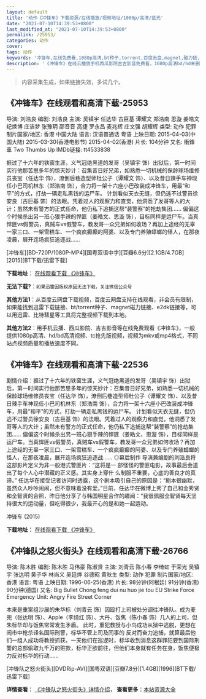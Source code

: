 ```yaml
---
layout: default
title: '动作《冲锋车》下载资源/在线播放/视频地址/1080p/高清/蓝光'
date: "2021-07-10T14:39:53+0800"
last_modified_at: "2021-07-10T14:39:53+0800"
permalink: /25953/
categories: 动作
cover:
tags: 动作
keywords: '冲锋车,在线免费看,1080p高清,bt种子,torrent,百度云盘,magnet,磁力链,迅雷下载资源'
description: '《冲锋车》在线云播放手机西瓜影院吉吉影音免费看，1080p高清bd/hd未删减完整版和tc抢先枪版，mkv/mp4格式，附带bt/torrent种子、magnet/磁力链、百度云盘、网盘资源迅雷下载链接'
---
```


>内容采集生成，如果链接失效，多试几个。


## 《冲锋车》在线观看和高清下载-25953

导演: 刘浩良 编剧: 刘浩良 主演: 吴镇宇 任达华 古巨基 谭耀文 郑浩南 思漩 姜皓文 纪焕博 庄洁梦 张豫玥 邵音音 高捷 罗永昌 麦兆辉 庄文强 胡耀辉 类型: 动作 犯罪 制片国家/地区: 香港 中国大陆 语言: 汉语普通话 粤语 上映日期: 2015-04-03(中国大陆) 2015-03-30(香港电影节) 2015-04-02(香港) 片长: 104分钟 又名: 衝鋒車 Two Thumbs Up IMDb链接: tt4533838

捱过了十六年的铁窗生涯，义气冠绝黑道的发哥（吴镇宇 饰）出狱后，第一时间实行他那苦思多年的惊天妙计：召集昔日好兄弟，如熟悉一切机械的保龄球场维修员丧宝（任达华 饰），潦倒后巷造型师杜公子（谭耀文 饰）、以及昔日辣手车神现任小巴司机林东（郑浩南 饰），合力将一架十六座小巴改装成冲锋车，用最“和平”的方式，打劫一辆走私黑钱的运尸车。 计划看似天衣无缝，但仍逃不过警员徐安良（古巨基 饰）的法眼。凭着过人的观察力和直觉，他洞悉了发哥等人的大计；虽然未有警方的正式任命，他仍私下追捕这帮“装警察”的抢劫集团…… 偏偏这个时候杀出另一班心狠手辣的悍匪（姜皓文、思漩 饰），目标同样是运尸车。当真悍匪vs假警员，真贼车vs假警车，教发哥一众兄弟如何收场？再加上途经的无辜一家三口、一架雪糕车、一个疯疯癫癫的阿婆、以及专门养殖蟑螂的怪人，在那夜凌晨，展开连场疯狂追逐战……


[冲锋车][BD-720P/1080P-MP4][国粤双语中字][豆瓣6.6分][2.1GB/4.7GB][2015][BT下载/迅雷下载]

**下载地址**： [在线观看下载 《冲锋车》](https://www.btdx8.com/torrent/two_thumbs_up_2015.html) 


**无法下载?**：`如果迅雷因版权原因无法下载，关注微信公众号 `

**其他方法1**：从百度云网盘下载视频，百度云网盘支持在线观看，非会员有限制，如果能找到迅雷下载链接、bt/torrent种子、magnet磁力链接、e2dk链接等，可以用迅雷、比特彗星等工具将完整视频下载到本地。

**其他方法2**：用手机云播、西瓜影院、吉吉影音等在线免费观看《冲锋车》，一般提供1080p高清、hd/bd高清视频、tc抢先版视频，视频为mkv或mp4格式，不同站点视频质量和播放速度不同。


## 《冲锋车》在线观看和高清下载-22536

剧情介绍：捱过了十六年的铁窗生涯，义气冠绝黑道的发哥（吴镇宇 饰）出狱后，第一时间实行他那苦思多年的惊天妙计：召集昔日好兄弟，如熟悉一切机械的保龄球场维修员丧宝（任达华 饰），潦倒后巷造型师杜公子（谭耀文 饰）、以及昔日辣手车神现任小巴司机林东（郑浩南 饰），合力将一架十六座小巴改装成冲锋车，用最“和平”的方式，打劫一辆走私黑钱的运尸车。 计划看似天衣无缝，但仍逃不过警员徐安良（古巨基 饰）的法眼。凭着过人的观察力和直觉，他洞悉了发哥等人的大计；虽然未有警方的正式任命，他仍私下追捕这帮“装警察”的抢劫集团…… 偏偏这个时候杀出另一班心狠手辣的悍匪（姜皓文、思漩 饰），目标同样是运尸车。当真悍匪vs假警员，真贼车vs假警车，教发哥一众兄弟如何收场？再加上途经的无辜一家三口、一架雪糕车、一个疯疯癫癫的阿婆、以及专门养殖蟑螂的怪人，在那夜凌晨，展开连场疯狂追逐战……   ◎幕后制作   导演兼编剧的刘浩良将这部影片定义为非一般港式警匪片：“这将是一 部怪怪的警匪电影，故事最后会道出了每个人心中潜藏的正义感。其实身上穿什 么制服不重要，心底的善良才的真谛。”   任达华在接受记者访问时透露，这个剧本吸引自己的原因是：“剧本很幽默，虽然众人吵吵闹闹，但不意味着没有爱。”日前，任达华在微博上秀了自己和金秀贤和全智贤的合照，昨日他分享了与韩国明星合作的趣闻：“我很佩服全智贤每天坚持很大的运动量，但吃得很少，我最开心的是和她一起运动。


冲锋车 (2015)

**下载地址**： [在线观看下载 《冲锋车》](https://www.btbtdy.me/btdy/dy416.html) 


## 《冲锋队之怒火街头》在线观看和高清下载-26766

导演: 陈木胜 编剧: 陈木胜 马伟豪 陈淑贤 主演: 刘青云 陈小春 李绮虹 于荣光 吴镇宇 张达明 黄子华 林尚义 吴廷烨 谷德昭 黄秋生 类型: 动作 犯罪 制片国家/地区: 香港 语言: 粤语 上映日期: 1996-06-25(香港) 片长: 98分钟(阿根廷) 91分钟(香港) 90分钟(德国) 又名: Big Bullet Chong feng dui nu huo jie tou EU Strike Force Emergency Unit: Angry Fire Street Corner

本来是重案组沙展的朱华标（刘青云 饰）因殴打上司被处分调往冲锋队。成为麦兜（张达明 饰）、Apple（李绮红 饰）、大丹、饭焦（陈小春 饰）几人的上司，但朱标华却与饭焦常常发生矛盾。 此时，重犯教授与小鸟成功从狱中逃脱，更想在闹市中枪杀译名国际刑警，标华不管上司及同事的 反对而奋力追捕，就算最后他们一组人成功将教授抓获。一天他们在巡逻时，标华收到消息这群罪犯要到国际刑警的总部偷取九千万的赃款，标华正欲前往，但他们本身就有任务在身，饭焦便极力反对标华的行动……


[冲锋队之怒火街头][DVDRip-AVI][国粤双语][豆瓣7.8分][1.4GB][1996][BT下载/迅雷下载]

**详情查看**： [《冲锋队之怒火街头》详情介绍](/movie/26766/)， **查看更多**：[本站资源大全](/movie/t/all/)


